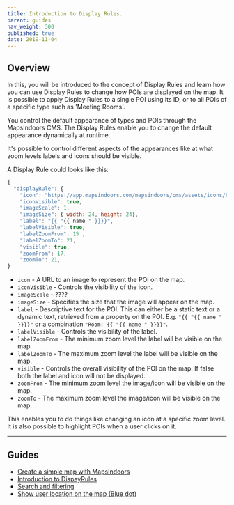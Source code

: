 ```yaml
---
title: Introduction to Display Rules.
parent: guides
nav_weight: 300
published: true
date: 2019-11-04
---
```


## Overview

In this, you will be introduced to the concept of Display Rules and learn how you can use Display Rules to change how POIs are displayed on the map.
It is possible to apply Display Rules to a single POI using its ID, or to all POIs of a specific type such as 'Meeting Rooms'.

You control the default appearance of types and POIs through the MapsIndoors CMS. The Display Rules enable you to change the default appearance dynamically at runtime.

It's possible to control different aspects of the appearances like at what zoom levels labels and icons should be visible.

A Display Rule could looks like this:

```javascript
{
  "displayRule": {
    "icon": "https://app.mapsindoors.com/mapsindoors/cms/assets/icons/building-icons/cafe.png",
    "iconVisible": true,
    "imageScale": 1,
    "imageSize": { width: 24, height: 24},
    "label": "{{ "{{ name " }}}}",
    "labelVisible": true,
    "labelZoomFrom": 15 ,
    "labelZoomTo": 21,
    "visible": true,
    "zoomFrom": 17,
    "zoomTo": 21,
}
```

-   `icon` - A URL to an image to represent the POI on the map.
-   `iconVisible` - Controls the visibility of the icon.
-   `imageScale` - ????
-   `imageSize` - Specifies the size that the image will appear on the map.
-   `label` - Descriptive text for the POI. This can either be a static text or a dynamic text, retrieved from a property on the POI. E.g. `"{{ "{{ name " }}}}"` or a combination `"Room: {{ "{{ name " }}}}"`.
-   `labelVisible` - Controls the visibility of the label.
-   `labelZoomFrom` - The minimum zoom level the label will be visible on the map.
-   `labelZoomTo` - The maximum zoom level the label will be visible on the map.
-   `visible` - Controls the overall visibility of the POI on the map. If false both the label and icon will not be displayed.
-   `zoomFrom` - The minimum zoom level the image/icon will be visible on the map.
-   `zoomTo` - The maximum zoom level the image/icon will be visible on the map.

This enables you to do things like changing an icon at a specific zoom level.
It is also possible to highlight POIs when a user clicks on it.

<script async src="//jsfiddle.net/mapspeople/m62t9zyc/embed/html,result/"></script>

---

## Guides

-   [Create a simple map with MapsIndoors](/guides/simple_map/)
-   [Introduction to DispayRules](guides/display_rules_intro/)
-   [Search and filtering](/guides/search_and_filtering/)
-   [Show user location on the map (Blue dot)](/guides/show_users_position/)
